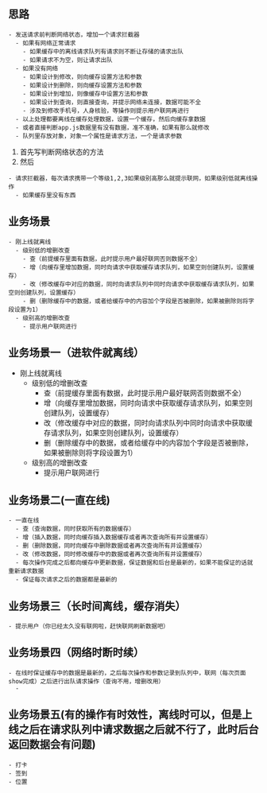 ## 思路

```mindmap
- 发送请求前判断网络状态，增加一个请求拦截器
  - 如果有网络正常请求
    - 如果缓存中的离线请求队列有请求则不断让存储的请求出队
    - 如果请求不为空，则让请求出队
  - 如果没有网络
    - 如果设计到修改，则向缓存设置方法和参数
    - 如果设计到删除，则向缓存设置方法和参数
    - 如果设计到增加，则像缓存中设置方法和参数
    - 如果设计到查询，则直接查询，并提示网络未连接，数据可能不全
    - 涉及到修改手机号，人身核验，等操作则提示用户联网再进行
  - 以上处理都要离线在缓存处理数据，设置一个缓存，然后向缓存拿数据
  - 或者直接判断app.js数据里有没有数据，准不准确，如果有那么就修改
  - 队列里存放对象，对象一个属性是请求方法，一个是请求参数
```

1. 首先写判断网络状态的方法
2. 然后

```mindmap
- 请求拦截器，每次请求携带一个等级1,2,3如果级别高那么就提示联网，如果级别低就离线操作
  - 如果缓存里没有东西
```

## 业务场景

```mindmap
- 刚上线就离线
  - 级别低的增删改查
    - 查（前提缓存里面有数据，此时提示用户最好联网否则数据不全）
    - 增（向缓存里增加数据，同时向请求中获取缓存请求队列，如果空则创建队列，设置缓存）
    - 改（修改缓存中对应的数据，同时向请求队列中同时向请求中获取缓存请求队列，如果空则创建队列，设置缓存）
    - 删（删除缓存中的数据，或者给缓存中的内容加个字段是否被删除，如果被删除则将字段设置为1）
  - 级别高的增删改查
    - 提示用户联网进行
```

## 业务场景一（进软件就离线）

- 刚上线就离线
  - 级别低的增删改查
    - 查（前提缓存里面有数据，此时提示用户最好联网否则数据不全）
    - 增（向缓存里增加数据，同时向请求中获取缓存请求队列，如果空则创建队列，设置缓存）
    - 改（修改缓存中对应的数据，同时向请求队列中同时向请求中获取缓存请求队列，如果空则创建队列，设置缓存）
    - 删（删除缓存中的数据，或者给缓存中的内容加个字段是否被删除，如果被删除则将字段设置为1）
  - 级别高的增删改查
    - 提示用户联网进行

## 业务场景二(一直在线)

```mindmap
- 一直在线
  - 查（查询数据，同时获取所有的数据缓存）
  - 增（插入数据，同时向缓存插入数据缓存或者再次查询所有并设置缓存）
  - 删（删除数据，同时向缓存中删除数据或者再次查询所有并设置缓存）
  - 改（修改数据，同时修改缓存中的数据或者再次查询所有并设置缓存）
  - 每次操作完成之后都向缓存中更新数据，保证数据和后台是最新的，如果不能保证的话就重新请求数据
  - 保证每次请求之后的数据都是最新的
```

## 业务场景三（长时间离线，缓存消失）

```mindmap
- 提示用户（你已经太久没有联网啦，赶快联网刷新数据吧）
```

## 业务场景四（网络时断时续）

```mindmap
- 在线时保证缓存中的数据是最新的，之后每次操作和参数记录到队列中，联网（每次页面show完成）之后进行出队请求操作（查询不用，增删改用）
  - 
```

## 业务场景五(有的操作有时效性，离线时可以，但是上线之后在请求队列中请求数据之后就不行了，此时后台返回数据会有问题)

```mindmap
- 打卡
- 签到
- 位置
```
